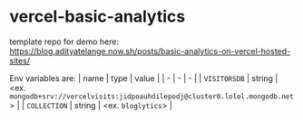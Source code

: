 # vercel-basic-analytics

template repo for demo here: https://blog.adityatelange.now.sh/posts/basic-analytics-on-vercel-hosted-sites/

Env variables are:
| name | type | value |
| - | - | - |
| `VISITORSDB` | string | <ex. `mongodb+srv://vercelvisits:jidpoauhdilepodj@cluster0.lolol.mongodb.net`> |
| `COLLECTION` | string | <ex. `bloglytics`> |
